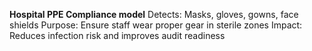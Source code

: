 **Hospital PPE Compliance model**
Detects: Masks, gloves, gowns, face shields
Purpose: Ensure staff wear proper gear in sterile zones
Impact: Reduces infection risk and improves audit readiness

